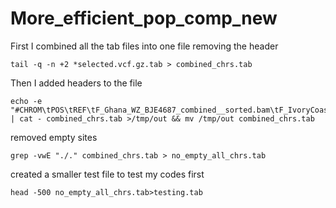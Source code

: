 # More_efficient_pop_comp_new

First I combined all the tab files into one file removing the header
```
tail -q -n +2 *selected.vcf.gz.tab > combined_chrs.tab
```
Then I added headers to the file
```
echo -e "#CHROM\tPOS\tREF\tF_Ghana_WZ_BJE4687_combined__sorted.bam\tF_IvoryCoast_xen228_combined__sorted.bam\tF_Nigeria_EUA0331_combined__sorted.bam\tF_Nigeria_EUA0333_combined__sorted.bam\tF_SierraLeone_AMNH17272_combined__sorted.bam\tF_SierraLeone_AMNH17274_combined__sorted.bam\tJBL052_concatscafs_sorted.bam\tM_Ghana_WY_BJE4362_combined__sorted.bam\tM_Ghana_ZY_BJE4360_combined__sorted.bam\tM_Nigeria_EUA0334_combined__sorted.bam\tM_Nigeria_EUA0335_combined__sorted.bam\tM_SierraLeone_AMNH17271_combined__sorted.bam\tM_SierraLeone_AMNH17273_combined__sorted.bam\tXT10_WZ_no_adapt._sorted.bam\tXT11_WW_trim_no_adapt_scafconcat_sorted.bam\tXT1_ZY_no_adapt._sorted.bam\tXT7_WY_no_adapt__sorted.bam\tall_ROM19161_sorted.bam\tall_calcaratus_sorted.bam\tmello_GermSeq_sorted.bam" | cat - combined_chrs.tab >/tmp/out && mv /tmp/out combined_chrs.tab
```
removed empty sites
```
grep -vwE "./." combined_chrs.tab > no_empty_all_chrs.tab
```

created a smaller test file to test my codes first

```
head -500 no_empty_all_chrs.tab>testing.tab
```
